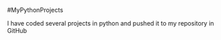 #MyPythonProjects

I have coded several projects in python and pushed it 
to my repository in GitHub